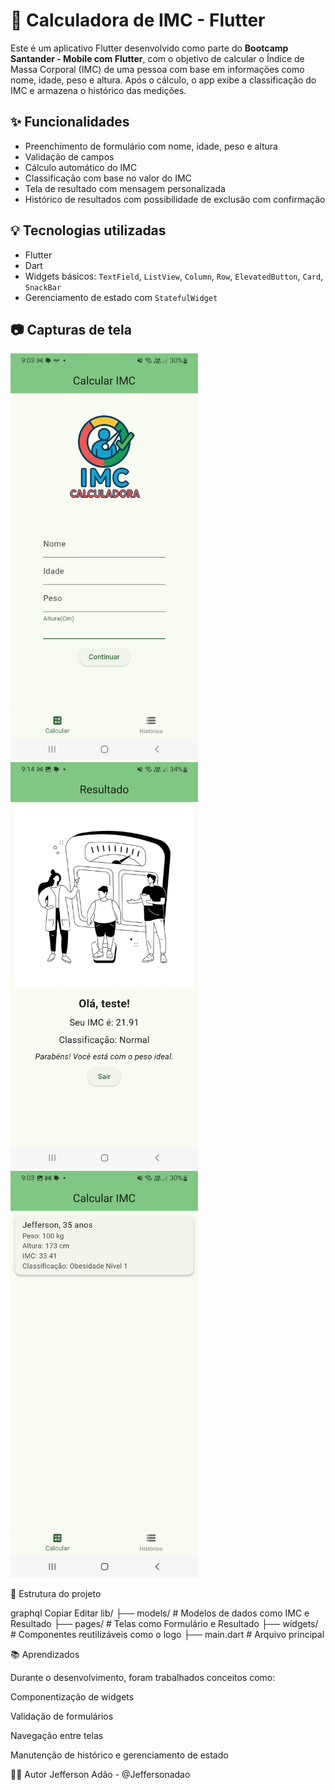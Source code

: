 # 📱 Calculadora de IMC - Flutter

Este é um aplicativo Flutter desenvolvido como parte do **Bootcamp Santander - Mobile com Flutter**, com o objetivo de calcular o Índice de Massa Corporal (IMC) de uma pessoa com base em informações como nome, idade, peso e altura. Após o cálculo, o app exibe a classificação do IMC e armazena o histórico das medições.

## ✨ Funcionalidades

- Preenchimento de formulário com nome, idade, peso e altura
- Validação de campos
- Cálculo automático do IMC
- Classificação com base no valor do IMC
- Tela de resultado com mensagem personalizada
- Histórico de resultados com possibilidade de exclusão com confirmação

## 💡 Tecnologias utilizadas

- Flutter
- Dart
- Widgets básicos: `TextField`, `ListView`, `Column`, `Row`, `ElevatedButton`, `Card`, `SnackBar`
- Gerenciamento de estado com `StatefulWidget`

## 📷 Capturas de tela

<p float="left">
  <img src="assets/images/home_formulario.jpg" width="300" />
  <img src="assets/images/Resultado_page.jpg" width="300" />
  <img src="assets/images/Historico.jpg" width="300" />
</p>


🧪 Estrutura do projeto

graphql
Copiar
Editar
lib/
├── models/           # Modelos de dados como IMC e Resultado
├── pages/            # Telas como Formulário e Resultado
├── widgets/          # Componentes reutilizáveis como o logo
├── main.dart         # Arquivo principal

📚 Aprendizados

Durante o desenvolvimento, foram trabalhados conceitos como:

Componentização de widgets

Validação de formulários

Navegação entre telas

Manutenção de histórico e gerenciamento de estado

👨‍💻 Autor
Jefferson Adão - @Jeffersonadao
